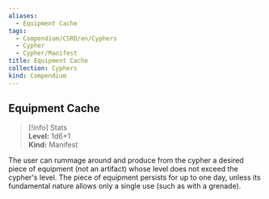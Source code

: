 ```yaml
---
aliases:
  - Equipment Cache
tags:
  - Compendium/CSRD/en/Cyphers
  - Cypher
  - Cypher/Manifest
title: Equipment Cache
collection: Cyphers
kind: Compendium
---
```

## Equipment Cache  
>[!info] Stats  
> **Level:** 1d6+1  
> **Kind:** Manifest
  
The user can rummage around and produce from the cypher a desired piece of equipment (not an artifact) whose level does not exceed the cypher's level. The piece of equipment persists for up to one day, unless its fundamental nature allows only a single use (such as with a grenade).